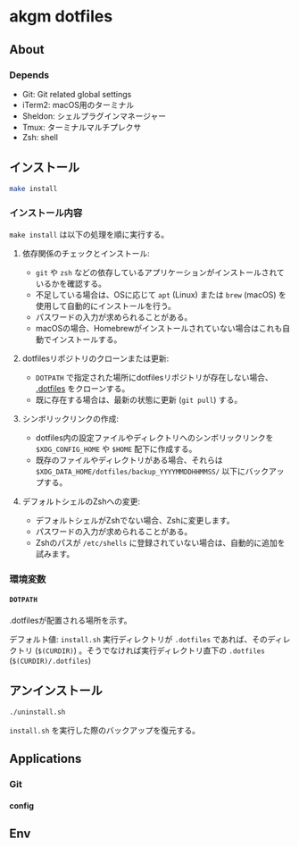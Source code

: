 # akgm dotfiles

## About

### Depends

- Git: Git related global settings
- iTerm2: macOS用のターミナル
- Sheldon: シェルプラグインマネージャー
- Tmux: ターミナルマルチプレクサ
- Zsh: shell

## インストール

```bash
make install
```

### インストール内容

`make install` は以下の処理を順に実行する。

1.  依存関係のチェックとインストール:
    *   `git` や `zsh` などの依存しているアプリケーションがインストールされているかを確認する。
    *   不足している場合は、OSに応じて `apt` (Linux) または `brew` (macOS) を使用して自動的にインストールを行う。
    *   パスワードの入力が求められることがある。
    *   macOSの場合、Homebrewがインストールされていない場合はこれも自動でインストールする。

2.  dotfilesリポジトリのクローンまたは更新:
    *   `DOTPATH` で指定された場所にdotfilesリポジトリが存在しない場合、 [.dotfiles](https://github.com/akgm3i/.dotfiles) をクローンする。
    *   既に存在する場合は、最新の状態に更新 (`git pull`) する。

3.  シンボリックリンクの作成:
    *   dotfiles内の設定ファイルやディレクトリへのシンボリックリンクを `$XDG_CONFIG_HOME` や `$HOME` 配下に作成する。
    *   既存のファイルやディレクトリがある場合、それらは `$XDG_DATA_HOME/dotfiles/backup_YYYYMMDDHHMMSS/` 以下にバックアップする。

4.  デフォルトシェルのZshへの変更:
    *   デフォルトシェルがZshでない場合、Zshに変更します。
    *   パスワードの入力が求められることがある。
    *   Zshのパスが `/etc/shells` に登録されていない場合は、自動的に追加を試みます。

### 環境変数

#### `DOTPATH`

.dotfilesが配置される場所を示す。

デフォルト値: `install.sh` 実行ディレクトリが `.dotfiles` であれば、そのディレクトリ (`$(CURDIR)`) 。そうでなければ実行ディレクトリ直下の `.dotfiles` (`$(CURDIR)/.dotfiles`)

## アンインストール

```bash
./uninstall.sh
```

`install.sh` を実行した際のバックアップを復元する。

## Applications

### Git

#### config

## Env
